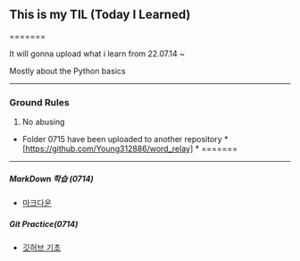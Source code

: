 ## This is my TIL (Today I Learned)
=======

It will gonna upload what i learn from 22.07.14 ~ 

Mostly about the Python basics

---

### Ground Rules

1. No abusing



* Folder 0715 have been uploaded to another repository * [https://github.com/Young312886/word_relay] *
=======



---

##### MarkDown 학습 (0714)

- [마크다운](https://github.com/Young312886/Pystudy)

##### Git  Practice(0714)

- [깃허브 기초](https://github.com/Young312886/TIL/tree/master/0714)

